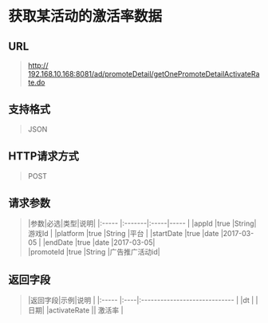 # 获取某活动的激活率数据

## URL
> [http:// 192.168.10.168:8081/ad/promoteDetail/getOnePromoteDetailActivateRate.do](http://dataviewer.ilongyuan.com.cn/ad/promoteDetail/getOnePromoteDetailActivateRate.do)

## 支持格式
> JSON

## HTTP请求方式
> POST

## 请求参数
> |参数|必选|类型|说明|
|:-----  |:-------|:-----|-----                               |
|appId    |true    |String|游戏Id                          |
|platform    |true    |String  |平台 |
|startDate    |true    |date   |2017-03-05 |
|endDate    |true    |date   |2017-03-05|  
|promoteId  |true    |String   |广告推广活动id|
## 返回字段
> |返回字段|示例|说明                              |
|:-----   |:----|:-----------------------------    |
|dt        |  | 日期|
|activateRate      ||   激活率      |








